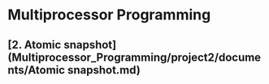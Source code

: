# Multiprocessor Programming

## [2. Atomic snapshot](Multiprocessor_Programming/project2/documents/Atomic snapshot.md)

